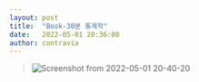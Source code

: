 ```yaml
---
layout: post
title:  "Book-30분 통계학"
date:   2022-05-01 20:36:00
author: contravia
---
```


> ![Screenshot from 2022-05-01 20-40-20](https://user-images.githubusercontent.com/57220434/166144260-afcc7a06-58c3-4fba-aab3-82830f00a844.png)  


